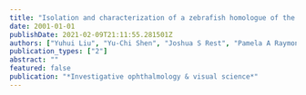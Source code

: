 ```yaml
---
title: "Isolation and characterization of a zebrafish homologue of the cone rod homeobox gene"
date: 2001-01-01
publishDate: 2021-02-09T21:11:55.281501Z
authors: ["Yuhui Liu", "Yu-Chi Shen", "Joshua S Rest", "Pamela A Raymond", "Donald J Zack"]
publication_types: ["2"]
abstract: ""
featured: false
publication: "*Investigative ophthalmology & visual science*"
---
```


